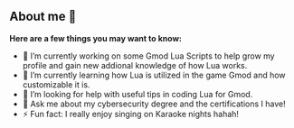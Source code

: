 ## About me 👋

**Here are a few things you may want to know:**

- 🔭 I’m currently working on some Gmod Lua Scripts to help grow my profile and gain new addional knowledge of how Lua works.
- 🌱 I’m currently learning how Lua is utilized in the game Gmod and how customizable it is.
- 🤔 I’m looking for help with useful tips in coding Lua for Gmod.
- 💬 Ask me about my cybersecurity degree and the certifications I have!
- ⚡ Fun fact: I really enjoy singing on Karaoke nights hahah! 

